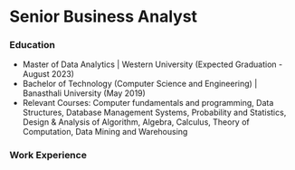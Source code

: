 # Senior Business Analyst

### Education
- Master of Data Analytics | Western University (Expected Graduation - August 2023)
- Bachelor of Technology (Computer Science and Engineering) | Banasthali University (May 2019)
- Relevant Courses: Computer fundamentals and programming, Data Structures, Database Management Systems, Probability and Statistics, Design & Analysis of Algorithm, Algebra, Calculus, Theory of Computation, Data Mining and Warehousing


### Work Experience

